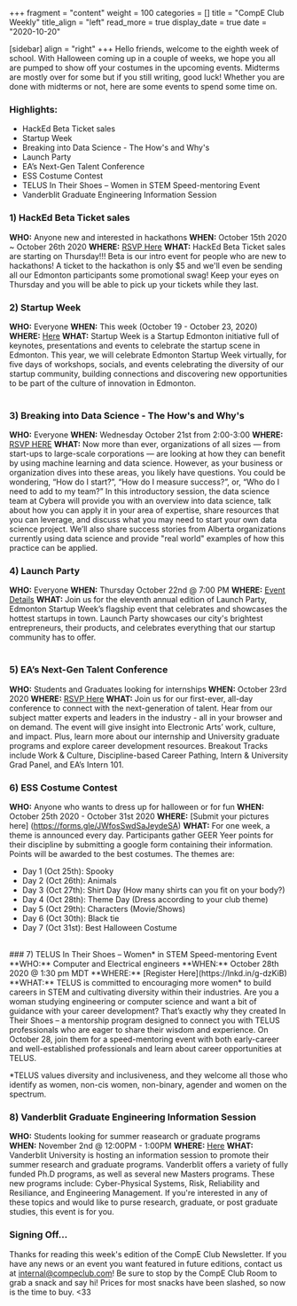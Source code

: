 +++
fragment = "content"
weight = 100
categories = []
title = "CompE Club Weekly"
title_align = "left"
read_more = true
display_date = true
date = "2020-10-20"

[sidebar]
align = "right"
+++
Hello friends, welcome to the eighth week of school. With Halloween coming up in a couple of weeks, we hope you all are pumped to show off your costumes in the upcoming events. Midterms are mostly over for some but if you still writing, good luck! Whether you are done with midterms or not, here are some events to spend some time on.
<br/>

### Highlights:

* HackEd Beta Ticket sales
* Startup Week
* Breaking into Data Science - The How's and Why's
* Launch Party 
* EA’s Next-Gen Talent Conference
* ESS Costume Contest
* TELUS In Their Shoes – Women in STEM Speed-mentoring Event
* Vanderblit Graduate Engineering Information Session

### 1)  HackEd Beta Ticket sales

**WHO:** Anyone new and interested in hackathons
**WHEN:**  October 15th 2020 ~ October 26th 2020
**WHERE:** [RSVP Here](https://hackedbeta.compeclub.com/)
**WHAT:** HackEd Beta Ticket sales are starting on Thursday!!! Beta is our intro event for people who are new to hackathons! A ticket to the hackathon is only $5 and we'll even be sending all our Edmonton participants some promotional swag! Keep your eyes on Thursday and you will be able to pick up your tickets while they last.
<br/>

### 2)  Startup Week
**WHO:** Everyone
**WHEN:** This week (October 19 - October 23, 2020)
**WHERE:** [Here](https://www.edmontonstartupweek.com/)
**WHAT:** Startup Week is a Startup Edmonton initiative full of keynotes, presentations and events to celebrate the startup scene in Edmonton.
This year, we will celebrate Edmonton Startup Week virtually, for five days of workshops, socials, and events celebrating the diversity of our startup community, building connections and discovering new opportunities to be part of the culture of innovation in Edmonton.
<br/>
​
### 3)  Breaking into Data Science - The How's and Why's
**WHO:** Everyone
**WHEN:** Wednesday October 21st from 2:00-3:00
**WHERE:** [RSVP HERE](https://us02web.zoom.us/meeting/register/tZcpfuGgrj0uE9H0w1fhtx_uLtURrJIcR-On)
**WHAT:** Now more than ever, organizations of all sizes — from start-ups to large-scale corporations — are looking at how they can benefit by using machine learning and data science.
However, as your business or organization dives into these areas, you likely have questions. You could be wondering, “How do I start?”, “How do I measure success?”, or, “Who do I need to add to my team?”
In this introductory session, the data science team at Cybera will provide you with an overview into data science, talk about how you can apply it in your area of expertise, share resources that you can leverage, and discuss what you may need to start your own data science project. We’ll also share success stories from Alberta organizations currently using data science and provide "real world" examples of how this practice can be applied.
​<br/>

### 4)  Launch Party 
**WHO:** Everyone
**WHEN:** Thursday October 22nd @ 7:00 PM
**WHERE:** [Event Details](https://techstarsstartupweekedmonton2020.sched.com/event/eEpl/launch-party-11)
**WHAT:** Join us for the eleventh annual edition of Launch Party, Edmonton Startup Week’s flagship event that celebrates and showcases the hottest startups in town. Launch Party showcases our city's brightest entrepreneurs, their products, and celebrates everything that our startup community has to offer.
​<br/>
​
### 5)  EA’s Next-Gen Talent Conference
**WHO:** Students and Graduates looking for internships
**WHEN:** October 23rd 2020
**WHERE:** [RSVP Here](https://events.bizzabo.com/EA-NGT-Conference)
**WHAT:** Join us for our first-ever, all-day conference to connect with the next-generation of talent. Hear from our subject matter experts and leaders in the industry - all in your browser and on demand. The event will give insight into Electronic Arts’ work, culture, and impact. Plus, learn more about our internship and University graduate programs and explore career development resources. Breakout Tracks include Work & Culture, Discipline-based Career Pathing, Intern & University Grad Panel, and EA’s Intern 101.
<br/>

### 6) ESS Costume Contest
**WHO:** Anyone who wants to dress up for halloween or for fun
**WHEN:** October 25th 2020 - October 31st 2020
**WHERE:** [Submit your pictures here] (https://forms.gle/JWfosSwdSaJeydeSA)
**WHAT:** For one week, a theme is announced every day. Participants gather GEER Yeer points for their discipline by submitting a google form containing their information. Points will be awarded to the best costumes. The themes are:
- Day 1 (Oct 25th): Spooky
- Day 2 (Oct 26th): Animals
- Day 3 (Oct 27th): Shirt Day (How many shirts can you fit on your body?)
- Day 4 (Oct 28th): Theme Day (Dress according to your club theme)
- Day 5 (Oct 29th): Characters (Movie/Shows)
- Day 6 (Oct 30th): Black tie
- Day 7 (Oct 31st): Best Halloween Costume
<br/>
​
### 7)  TELUS In Their Shoes – Women* in STEM Speed-mentoring Event
<!--
Note, not all of these fields (who, what, etc.) are necessary.
Remove unnecessary fields. Remove this comment as well.
-->
**WHO:** Computer and Electrical engineers
**WHEN:**  October 28th 2020 @ 1:30 pm MDT
**WHERE:** [Register Here](https://lnkd.in/g-dzKiB)
**WHAT:** TELUS is committed to encouraging more women* to build careers in STEM and cultivating diversity within their industries. Are you a woman studying engineering or computer science and want a bit of guidance with your career development? That’s exactly why they created In Their Shoes – a mentorship program designed to connect you with TELUS professionals who are eager to share their wisdom and experience. On October 28, join them for a speed-mentoring event with both early-career and well-established professionals and learn about career opportunities at TELUS.
<br/>

*TELUS values diversity and inclusiveness, and they welcome all those who identify as women, non-cis women, non-binary, agender and women on the spectrum.

### 8)  Vanderblit Graduate Engineering Information Session
**WHO:** Students looking for summer reasearch or graduate programs
**WHEN:** November 2nd @ 12:00PM - 1:00PM
**WHERE:** [Here](https://apply.vanderbilt.edu/register/?id=f501ade0-76df-4b22-baee-7abad8f24b07)
**WHAT:** Vanderblit University is hosting an information session to promote their summer research and graduate programs.
Vanderblit offers a variety of fully funded Ph.D programs, as well as several new Masters programs. These new programs include: Cyber-Physical Systems, Risk, Reliability and Resiliance, and Engineering Management.
If you're interested in any of these topics and would like to purse research, graduate, or post graduate studies, this event is for you.
<br/>

### Signing Off...

Thanks for reading this week's edition of the CompE Club Newsletter.  If you have any news or an event you want featured in future editions, contact us at [internal@compeclub.com](mailto:internal@compeclub.com)!  Be sure to stop by the CompE Club Room to grab a snack and say hi! Prices for most snacks have been slashed, so now is the time to buy. <33

